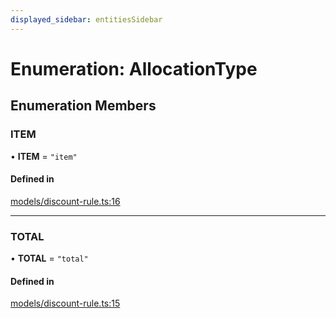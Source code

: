 ```yaml
---
displayed_sidebar: entitiesSidebar
---
```


# Enumeration: AllocationType

## Enumeration Members

### ITEM

• **ITEM** = ``"item"``

#### Defined in

[models/discount-rule.ts:16](https://github.com/medusajs/medusa/blob/6225aa57b/packages/medusa/src/models/discount-rule.ts#L16)

___

### TOTAL

• **TOTAL** = ``"total"``

#### Defined in

[models/discount-rule.ts:15](https://github.com/medusajs/medusa/blob/c4c83c971/packages/medusa/src/models/discount-rule.ts#L15)
